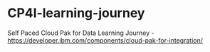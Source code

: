 # CP4I-learning-journey

Self Paced Cloud Pak for Data Learning Journey -
https://developer.ibm.com/components/cloud-pak-for-integration/
